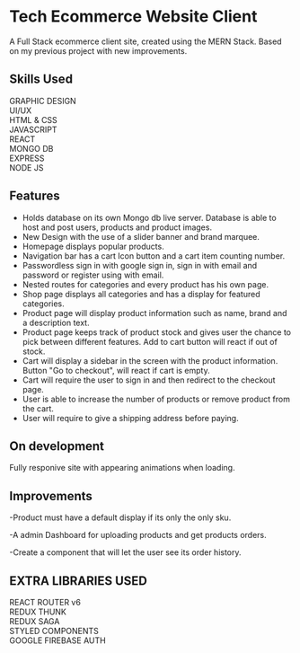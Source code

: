 # Tech Ecommerce Website Client

A Full Stack ecommerce client site, created using the MERN Stack. Based on my previous project with new improvements.

## Skills Used

GRAPHIC DESIGN
</br>
UI/UX
</br>
HTML & CSS
</br>
JAVASCRIPT
</br>
REACT
</br>
MONGO DB
</br>
EXPRESS
</br>
NODE JS

## Features

- Holds database on its own Mongo db live server. Database is able to host and post users, products and product images.
- New Design with the use of a slider banner and brand marquee.
- Homepage displays popular products.
- Navigation bar has a cart Icon button and a cart item counting number.
- Passwordless sign in with google sign in, sign in with email and password or register using with email.
- Nested routes for categories and every product has his own page.
- Shop page displays all categories and has a display for featured categories.
- Product page will display product information such as name, brand and a description text.
- Product page keeps track of product stock and gives user the chance to pick between different features. Add to cart button will react if out of stock.
- Cart will display a sidebar in the screen with the product information. Button "Go to checkout", will react if cart is empty.
- Cart will require the user to sign in and then redirect to the checkout page.
- User is able to increase the number of products or remove product from the cart.
- User will require to give a shipping address before paying.

## On development

Fully responive site with appearing animations when loading.
</br>

## Improvements

-Product must have a default display if its only the only sku.

-A admin Dashboard for uploading products and get products orders.

-Create a component that will let the user see its order history.

## EXTRA LIBRARIES USED

REACT ROUTER v6
</br>
REDUX THUNK
</br>
REDUX SAGA
</br>
STYLED COMPONENTS
</br>
GOOGLE FIREBASE AUTH
